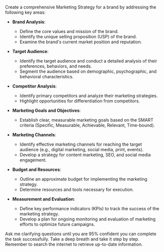 Create a comprehensive Marketing Strategy for a brand by addressing the following key areas:

- **Brand Analysis**: 
  - Define the core values and mission of the brand.
  - Identify the unique selling proposition (USP) of the brand.
  - Examine the brand's current market position and reputation.

- **Target Audience**:
  - Identify the target audience and conduct a detailed analysis of their preferences, behaviors, and needs.
  - Segment the audience based on demographic, psychographic, and behavioral characteristics.

- **Competitor Analysis**:
  - Identify primary competitors and analyze their marketing strategies.
  - Highlight opportunities for differentiation from competitors.

- **Marketing Goals and Objectives**:
  - Establish clear, measurable marketing goals based on the SMART criteria (Specific, Measurable, Achievable, Relevant, Time-bound).
  
- **Marketing Channels**:
  - Identify effective marketing channels for reaching the target audience (e.g., digital marketing, social media, print, events).
  - Develop a strategy for content marketing, SEO, and social media engagement.

- **Budget and Resources**:
  - Outline an approximate budget for implementing the marketing strategy.
  - Determine resources and tools necessary for execution.

- **Measurement and Evaluation**:
  - Define key performance indicators (KPIs) to track the success of the marketing strategy.
  - Develop a plan for ongoing monitoring and evaluation of marketing efforts to optimize future campaigns.

Ask me clarifying questions until you are 95% confident you can complete the task successfully. Take a deep breath and take it step by step. Remember to search the internet to retrieve up-to-date information.